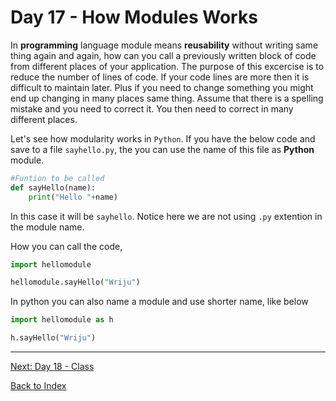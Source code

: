 # Day 17 - How Modules Works

In **programming** language module means **reusability** without writing same thing again and again, how can you call a previously written block of code from different places of your application. The purpose of this excercise is to reduce the number of lines of code. If your code lines are more then it is difficult to maintain later. Plus if you need to change something you might end up changing in many places same thing. Assume that there is a spelling mistake and you need to correct it. You then need to correct in many different places.

Let's see how modularity works in `Python`. If you have the below code and save to a file `sayhello.py`, the you can use the name of this file as **Python** module.

```python
#Funtion to be called
def sayHello(name):
    print("Hello "+name)
```

In this case it will be `sayhello`. Notice here we are not using `.py` extention in the module name.

How you can call the code,

```python
import hellomodule

hellomodule.sayHello("Wriju")
```

In python you can also name a module and use shorter name, like below

```python
import hellomodule as h

h.sayHello("Wriju")
```

<!--
## Watch the video

[Video link](https://www.youtube.com/watch?v=)

## Day 17 - Excercise
-->

---
[Next: Day 18 - Class](18-day18.md)

[Back to Index](index.md)
